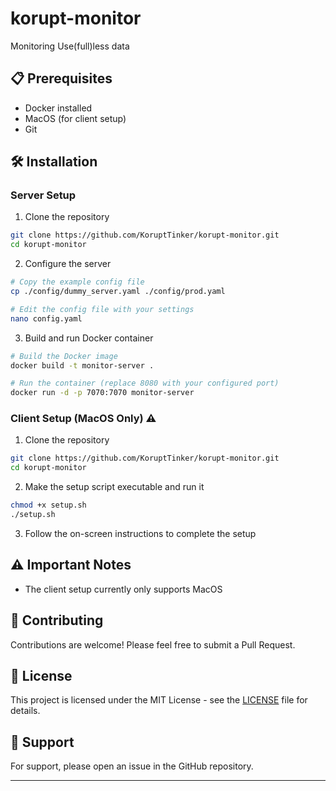 # korupt-monitor
Monitoring Use(full)less data

## 📋 Prerequisites

- Docker installed
- MacOS (for client setup)
- Git

## 🛠 Installation

### Server Setup

1. Clone the repository
```bash
git clone https://github.com/KoruptTinker/korupt-monitor.git
cd korupt-monitor
```

2. Configure the server
```bash
# Copy the example config file
cp ./config/dummy_server.yaml ./config/prod.yaml

# Edit the config file with your settings
nano config.yaml
```

3. Build and run Docker container
```bash
# Build the Docker image
docker build -t monitor-server .

# Run the container (replace 8080 with your configured port)
docker run -d -p 7070:7070 monitor-server
```

### Client Setup (MacOS Only) ⚠️

1. Clone the repository
```bash
git clone https://github.com/KoruptTinker/korupt-monitor.git
cd korupt-monitor
```

2. Make the setup script executable and run it
```bash
chmod +x setup.sh
./setup.sh
```

3. Follow the on-screen instructions to complete the setup


## ⚠️ Important Notes

- The client setup currently only supports MacOS

## 🤝 Contributing

Contributions are welcome! Please feel free to submit a Pull Request.

## 📝 License

This project is licensed under the MIT License - see the [LICENSE](LICENSE) file for details.

## 📮 Support

For support, please open an issue in the GitHub repository.

---
